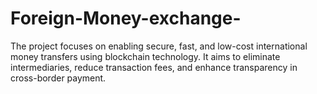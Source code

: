 # Foreign-Money-exchange-
The project focuses on enabling secure, fast, and low-cost international money transfers using blockchain technology. It aims to eliminate intermediaries, reduce transaction fees, and enhance transparency in cross-border payment.
